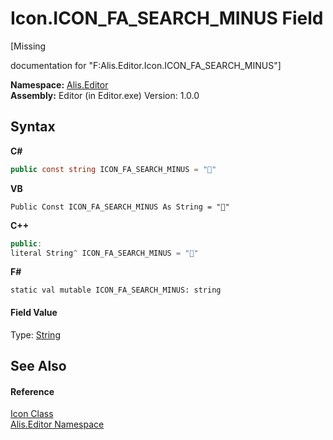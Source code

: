 # Icon.ICON_FA_SEARCH_MINUS Field
 

\[Missing <summary> documentation for "F:Alis.Editor.Icon.ICON_FA_SEARCH_MINUS"\]

**Namespace:**&nbsp;<a href="b150ade4-39de-a232-5f06-d3cdc1b2c538">Alis.Editor</a><br />**Assembly:**&nbsp;Editor (in Editor.exe) Version: 1.0.0

## Syntax

**C#**<br />
``` C#
public const string ICON_FA_SEARCH_MINUS = ""
```

**VB**<br />
``` VB
Public Const ICON_FA_SEARCH_MINUS As String = ""
```

**C++**<br />
``` C++
public:
literal String^ ICON_FA_SEARCH_MINUS = ""
```

**F#**<br />
``` F#
static val mutable ICON_FA_SEARCH_MINUS: string
```


#### Field Value
Type: <a href="https://docs.microsoft.com/dotnet/api/system.string" target="_blank">String</a>

## See Also


#### Reference
<a href="cc0f883c-67f8-f772-c6d7-a60b129f22a7">Icon Class</a><br /><a href="b150ade4-39de-a232-5f06-d3cdc1b2c538">Alis.Editor Namespace</a><br />
